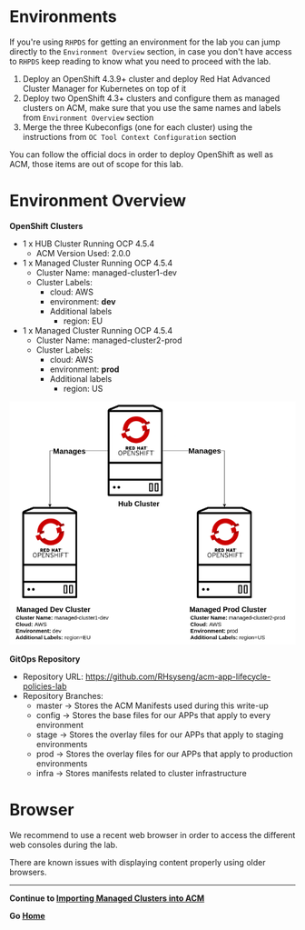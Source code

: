 # Environments

If you're using `RHPDS` for getting an environment for the lab you can jump directly to the `Environment Overview` section, in case you don't have access to `RHPDS` keep reading to know what you need to proceed with the lab.

1. Deploy an OpenShift 4.3.9+ cluster and deploy Red Hat Advanced Cluster Manager for Kubernetes on top of it
2. Deploy two OpenShift 4.3+ clusters and configure them as managed clusters on ACM, make sure that you use the same names and labels from `Environment Overview` section
3. Merge the three Kubeconfigs (one for each cluster) using the instructions from `OC Tool Context Configuration` section

You can follow the official docs in order to deploy OpenShift as well as ACM, those items are out of scope for this lab.

# Environment Overview

**OpenShift Clusters**

* 1 x HUB Cluster Running OCP 4.5.4
  * ACM Version Used: 2.0.0
* 1 x Managed Cluster Running OCP 4.5.4
  * Cluster Name: managed-cluster1-dev
  * Cluster Labels: 
    * cloud: AWS
    * environment: **dev**
    * Additional labels
      * region: EU
* 1 x Managed Cluster Running OCP 4.5.4
  * Cluster Name: managed-cluster2-prod
  * Cluster Labels:
    * cloud: AWS
    * environment: **prod**
    * Additional labels
      * region: US

![ACM Env Overview](assets/acm-env.png)

**GitOps Repository**

* Repository URL: https://github.com/RHsyseng/acm-app-lifecycle-policies-lab
* Repository Branches:
  * master -> Stores the ACM Manifests used during this write-up
  * config -> Stores the base files for our APPs that apply to every environment
  * stage  -> Stores the overlay files for our APPs that apply to staging environments
  * prod   -> Stores the overlay files for our APPs that apply to production environments
  * infra  -> Stores manifests related to cluster infrastructure

# Browser

We recommend to use a recent web browser in order to access the different web consoles during the lab.

There are known issues with displaying content properly using older browsers.

---

**Continue to [Importing Managed Clusters into ACM](./01_importing_managed_clusters.md)**

**Go [Home](./README.md)**